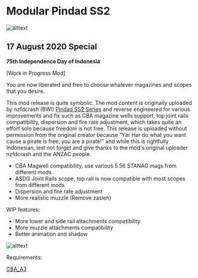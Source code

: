# Modular Pindad SS2 
![alttext](https://steamuserimages-a.akamaihd.net/ugc/1484453085525079608/3CDD6B835D7A1FE85EC43FC29151BE456A6B377B/)
## 17 August 2020 Special
**75th Independence Day of Indonesia**

[Work in Progress Mod] 

You are now liberated and free to choose whatever magazines and scopes that you desire.

This mod release is quite symbolic. The mod content is originally uploaded by nzfdcrash (BWI) [Pindad SS2 Series](https://steamcommunity.com/sharedfiles/filedetails/?id=2111525684) and reverse engineered for various improvements and fix such as CBA magazine wells support, top joint rails compatibility, dispersion and fire rate adjustment, which takes quite an effort solo because freedom is not free. This release is uploaded without permission from the original creator because  "Yar Har do what you want cause a pirate is free, you are a pirate!"  and while this is rightfully Indonesian, lest not forget and give thanks to the mod's original uploader nzfdcrash and the ANZAC people. 

- CBA Magwell compatibility, use various 5.56 STANAG mags from different mods
- ASDG Joint Rails scope, top rail is now compatible with most scopes from different mods 
- Dispersion and fire rate adjustment
- More realistic muzzle (Remove zasleh)

WIP features:
- More lower and side rail attachments compatibility
- More muzzle attachments compatibility
- Better animation and shadow


![alttext](https://steamuserimages-a.akamaihd.net/ugc/1484453085525124925/D99DFADF44E5DE00BE7912C54595C4E408B98453/)

Requirements:

[CBA_A3](https://steamcommunity.com/sharedfiles/filedetails/?id=450814997)

